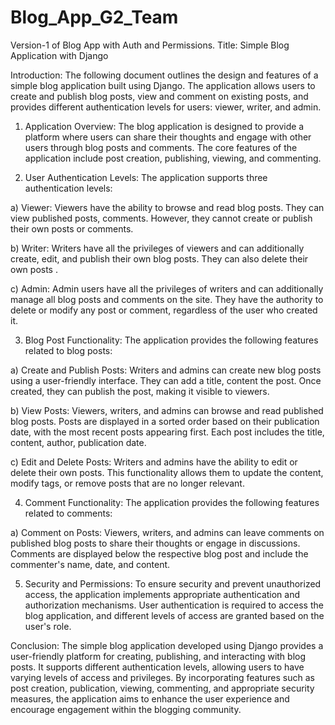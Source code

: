 # Blog_App_G2_Team
Version-1 of Blog App with Auth and Permissions.
Title: Simple Blog Application with Django

Introduction:
The following document outlines the design and features of a simple blog application built using Django. The application allows users to create and publish blog posts, view and comment on existing posts, and provides different authentication levels for users: viewer, writer, and admin.

1. Application Overview:
The blog application is designed to provide a platform where users can share their thoughts and engage with other users through blog posts and comments. The core features of the application include post creation, publishing, viewing, and commenting.

2. User Authentication Levels:
The application supports three authentication levels:

a) Viewer: Viewers have the ability to browse and read blog posts. They can view published posts, comments. However, they cannot create or publish their own posts or comments.

b) Writer: Writers have all the privileges of viewers and can additionally create, edit, and publish their own blog posts. They can also delete their own posts .

c) Admin: Admin users have all the privileges of writers and can additionally manage all blog posts and comments on the site. They have the authority to delete or modify any post or comment, regardless of the user who created it.

3. Blog Post Functionality:
The application provides the following features related to blog posts:

a) Create and Publish Posts: Writers and admins can create new blog posts using a user-friendly interface. They can add a title, content the post. Once created, they can publish the post, making it visible to viewers.

b) View Posts: Viewers, writers, and admins can browse and read published blog posts. Posts are displayed in a sorted order based on their publication date, with the most recent posts appearing first. Each post includes the title, content, author, publication date.

c) Edit and Delete Posts: Writers and admins have the ability to edit or delete their own posts. This functionality allows them to update the content, modify tags, or remove posts that are no longer relevant.

4. Comment Functionality:
The application provides the following features related to comments:

a) Comment on Posts: Viewers, writers, and admins can leave comments on published blog posts to share their thoughts or engage in discussions. Comments are displayed below the respective blog post and include the commenter's name, date, and content.



5. Security and Permissions:
To ensure security and prevent unauthorized access, the application implements appropriate authentication and authorization mechanisms. User authentication is required to access the blog application, and different levels of access are granted based on the user's role.

Conclusion:
The simple blog application developed using Django provides a user-friendly platform for creating, publishing, and interacting with blog posts. It supports different authentication levels, allowing users to have varying levels of access and privileges. By incorporating features such as post creation, publication, viewing, commenting, and appropriate security measures, the application aims to enhance the user experience and encourage engagement within the blogging community.
